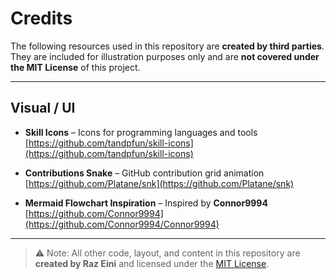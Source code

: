 # Credits

The following resources used in this repository are **created by third parties**.  
They are included for illustration purposes only and are **not covered under the MIT License** of this project.

---

## Visual / UI

- **Skill Icons** – Icons for programming languages and tools  
  [https://github.com/tandpfun/skill-icons](https://github.com/tandpfun/skill-icons)  

- **Contributions Snake** – GitHub contribution grid animation  
  [https://github.com/Platane/snk](https://github.com/Platane/snk)

- **Mermaid Flowchart Inspiration** – Inspired by **Connor9994**  
  [https://github.com/Connor9994](https://github.com/Connor9994/Connor9994)
  

---

> ⚠️ Note: All other code, layout, and content in this repository are **created by Raz Eini** and licensed under the [MIT License](./LICENSE).
